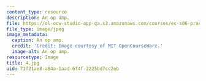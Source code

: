 ```yaml
---
content_type: resource
description: An op amp.
file: https://ol-ocw-studio-app-qa.s3.amazonaws.com/courses/ec-s06-practical-electronics-fall-2004/71f21ae8a84a1aad6f4f2225bd7cc2eb_4.jpg
file_type: image/jpeg
image_metadata:
  caption: An op amp.
  credit: 'Credit: Image courtesy of MIT OpenCourseWare.'
  image-alt: An op amp.
resourcetype: Image
title: 4.jpg
uid: 71f21ae8-a84a-1aad-6f4f-2225bd7cc2eb
---
```

